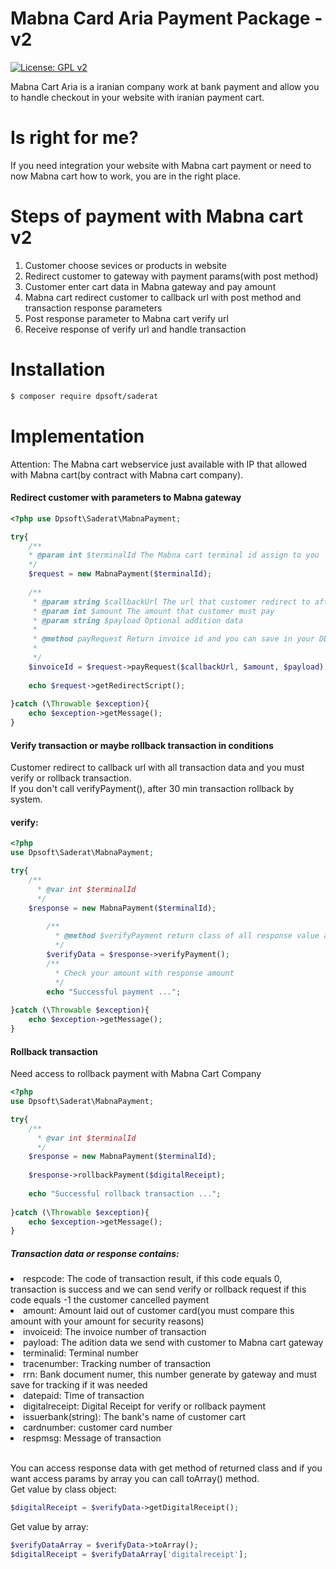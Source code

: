 # Mabna Card Aria Payment Package - v2

[![License: GPL v2](https://img.shields.io/badge/License-GPL%20v2-blue.svg)](https://www.gnu.org/licenses/old-licenses/gpl-2.0.en.html)

Mabna Cart Aria is a iranian company work at bank payment and allow you to handle checkout in your website with iranian payment cart.

# Is right for me?
If you need integration your website with Mabna cart payment or need to now Mabna cart how to work, you are in the right place.

# Steps of payment with Mabna cart v2
<ol>
<li> Customer choose sevices or products in website</li>
<li> Redirect customer to gateway with payment params(with post method)</li>
<li> Customer enter cart data in Mabna gateway and pay amount</li>
<li> Mabna cart redirect customer to callback url with post method and transaction response parameters</li>
<li> Post response parameter to Mabna cart verify url </li>
<li> Receive response of verify url and handle transaction </li>
</ol>

# Installation
``` bash
$ composer require dpsoft/saderat
```

# Implementation
Attention: The Mabna cart webservice just available with IP that allowed with Mabna cart(by contract with Mabna cart company).

#### Redirect customer with parameters to Mabna gateway
```php
<?php use Dpsoft\Saderat\MabnaPayment;

try{
    /**
    * @param int $terminalId The Mabna cart terminal id assign to you 
    */
    $request = new MabnaPayment($terminalId);
	
    /**
     * @param string $callbackUrl The url that customer redirect to after payment
     * @param int $amount The amount that customer must pay
     * @param string $payload Optional addition data
	 *
	 * @method payRequest Return invoice id and you can save in your DB
	 *
     */
    $invoiceId = $request->payRequest($callbackUrl, $amount, $payload);
	
    echo $request->getRedirectScript();
   
}catch (\Throwable $exception){
    echo $exception->getMessage();
}
```
#### Verify transaction or maybe rollback transaction in conditions
Customer redirect to callback url with all transaction data and you must verify or rollback transaction.
<br>If you don't call verifyPayment(), after 30 min transaction rollback by system.
#### verify:
```php
<?php
use Dpsoft\Saderat\MabnaPayment;

try{
    /**
      * @var int $terminalId
      */
    $response = new MabnaPayment($terminalId);
	
        /**
          * @method $verifyPayment return class of all response value and you can convert to array by toArray() method
          */
        $verifyData = $response->verifyPayment();
        /**
          * Check your amount with response amount
          */
        echo "Successful payment ...";
       
}catch (\Throwable $exception){
    echo $exception->getMessage();
}
```
#### Rollback transaction
Need access to rollback payment with Mabna Cart Company
```php
<?php
use Dpsoft\Saderat\MabnaPayment;

try{
    /**
      * @var int $terminalId
      */
    $response = new MabnaPayment($terminalId);
	
    $response->rollbackPayment($digitalReceipt);
    	
    echo "Successful rollback transaction ...";
       
}catch (\Throwable $exception){
    echo $exception->getMessage();
}
```
##### Transaction data or response contains:
<li>respcode: The code of transaction result, if this code equals 0, transaction is success and we can send verify or rollback request if this code equals -1 the customer cancelled payment</li>
<li>amount: Amount laid out of customer card(you must compare this amount with your amount for security reasons)</li>
<li>invoiceid: The invoice number of transaction</li>
<li>payload: The adition data we send with customer to Mabna cart gateway</li>
<li>terminalid: Terminal number</li>
<li>tracenumber: Tracking number of transaction</li>
<li>rrn: Bank document numer, this number generate by gateway and must save for tracking if it was needed</li>
<li>datepaid: Time of transaction</li>
<li>digitalreceipt: Digital Receipt for verify or rollback payment</li>
<li>issuerbank(string): The bank's name of customer cart</li>
<li>cardnumber: customer card number</li>
<li>respmsg: Message of transaction</li>

<br>You can access response data with get method of returned class and if you want access params by array you can call toArray() method.
<br>
Get value by class object:
 ```php
 $digitalReceipt = $verifyData->getDigitalReceipt();
 ```
Get value by array:
```php
$verifyDataArray = $verifyData->toArray();
$digitalReceipt = $verifyDataArray['digitalreceipt'];
```




  


